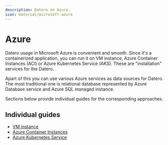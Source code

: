 ```yaml
---
description: Datero on Azure.
icon: material/microsoft-azure
---
```



# Azure
Datero usage in Microsoft Azure is convenient and smooth. 
Since it's a containerized application, you can run it on VM instance, Azure Container Instances (ACI) or Azure Kubernetes Service (AKS).
These are "installation" services for the Datero.

Apart of this you can use various Azure services as data sources for Datero.
The most traditional one is relational database represented by Azure Database service and Azure SQL managed instance.

Sections below provide individual guides for the corresponding approaches.

## Individual guides
- [VM instance](vm_instance.md)
- [Azure Container Instances](aci.md)
- [Azure Kubernetes Service](aks.md)
<!-- 
- [Cloud SQL](cloud_sql.md)
-->